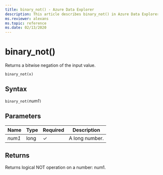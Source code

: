 ```yaml
---
title: binary_not() - Azure Data Explorer
description: This article describes binary_not() in Azure Data Explorer.
ms.reviewer: alexans
ms.topic: reference
ms.date: 02/13/2020
---
```

# binary_not()

Returns a bitwise negation of the input value.

```kusto
binary_not(x)
```

## Syntax

`binary_not(`*num1*`)`

## Parameters

| Name | Type | Required | Description |
|--|--|--|--|
| *num1* | long | &check; | A long number. |

## Returns

Returns logical NOT operation on a number: num1.
